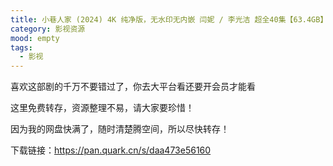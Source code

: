 ```yaml
---
title: 小巷人家 (2024) 4K 纯净版，无水印无内嵌 闫妮 / 李光洁 超全40集【63.4GB】
category: 影视资源
mood: empty
tags:
  - 影视
---
```





喜欢这部剧的千万不要错过了，你去大平台看还要开会员才能看




这里免费转存，资源整理不易，请大家要珍惜！




因为我的网盘快满了，随时清楚腾空间，所以尽快转存！




下载链接：https://pan.quark.cn/s/daa473e56160








